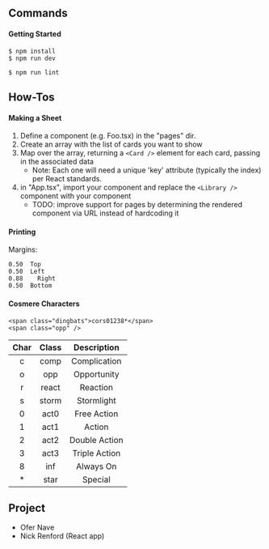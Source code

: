 ## Commands

#### Getting Started

```
$ npm install
$ npm run dev

$ npm run lint
```

## How-Tos

#### Making a Sheet

1. Define a component (e.g. Foo.tsx) in the "pages" dir.
2. Create an array with the list of cards you want to show
3. Map over the array, returning a `<Card />` element for each card, passing in the associated data
	* Note: Each one will need a unique 'key' attribute (typically the index) per React standards.
4. in "App.tsx", import your component and replace the `<Library />` component with your component
	* TODO: improve support for pages by determining the rendered component via URL instead of hardcoding it

#### Printing

Margins:

```
0.50  Top
0.50  Left
0.88    Right
0.50  Bottom
```

#### Cosmere Characters

```
<span class="dingbats">cors01238*</span>
<span class="opp" />
```

| Char | Class | Description   |
| :--: | :---: | :-----------: |
| c    | comp  | Complication  |
| o    | opp   | Opportunity   |
| r    | react | Reaction      |
| s    | storm | Stormlight    |
| 0    | act0  | Free Action   |
| 1    | act1  | Action        |
| 2    | act2  | Double Action |
| 3    | act3  | Triple Action |
| 8    | inf   | Always On     |
| *    | star  | Special       |

## Project

- Ofer Nave
- Nick Renford (React app)


